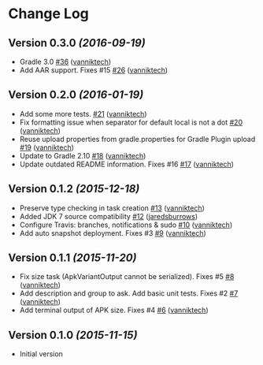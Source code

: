 # Change Log

Version 0.3.0 *(2016-09-19)*
----------------------------

- Gradle 3.0 [\#36](https://github.com/vanniktech/gradle-android-apk-size-plugin/pull/36) ([vanniktech](https://github.com/vanniktech))
- Add AAR support. Fixes \#15 [\#26](https://github.com/vanniktech/gradle-android-apk-size-plugin/pull/26) ([vanniktech](https://github.com/vanniktech))

Version 0.2.0 *(2016-01-19)*
----------------------------

- Add some more tests. [\#21](https://github.com/vanniktech/gradle-android-apk-size-plugin/pull/21) ([vanniktech](https://github.com/vanniktech))
- Fix formatting issue when separator for default local is not a dot [\#20](https://github.com/vanniktech/gradle-android-apk-size-plugin/pull/20) ([vanniktech](https://github.com/vanniktech))
- Reuse upload properties from gradle.properties for Gradle Plugin upload [\#19](https://github.com/vanniktech/gradle-android-apk-size-plugin/pull/19) ([vanniktech](https://github.com/vanniktech))
- Update to Gradle 2.10 [\#18](https://github.com/vanniktech/gradle-android-apk-size-plugin/pull/18) ([vanniktech](https://github.com/vanniktech))
- Update outdated README information. Fixes \#16 [\#17](https://github.com/vanniktech/gradle-android-apk-size-plugin/pull/17) ([vanniktech](https://github.com/vanniktech))

Version 0.1.2 *(2015-12-18)*
----------------------------

- Preserve type checking in task creation [\#13](https://github.com/vanniktech/gradle-android-apk-size-plugin/pull/13) ([vanniktech](https://github.com/vanniktech))
- Added JDK 7 source compatibility [\#12](https://github.com/vanniktech/gradle-android-apk-size-plugin/pull/12) ([jaredsburrows](https://github.com/jaredsburrows))
- Configure Travis: branches, notifications & sudo [\#10](https://github.com/vanniktech/gradle-android-apk-size-plugin/pull/10) ([vanniktech](https://github.com/vanniktech))
- Add auto snapshot deployment. Fixes \#3 [\#9](https://github.com/vanniktech/gradle-android-apk-size-plugin/pull/9) ([vanniktech](https://github.com/vanniktech))

Version 0.1.1 *(2015-11-20)*
----------------------------

- Fix size task \(ApkVariantOutput cannot be serialized\). Fixes \#5 [\#8](https://github.com/vanniktech/gradle-android-apk-size-plugin/pull/8) ([vanniktech](https://github.com/vanniktech))
- Add description and group to ask. Add basic unit tests. Fixes \#2 [\#7](https://github.com/vanniktech/gradle-android-apk-size-plugin/pull/7) ([vanniktech](https://github.com/vanniktech))
- Add terminal output of APK size. Fixes \#4 [\#6](https://github.com/vanniktech/gradle-android-apk-size-plugin/pull/6) ([vanniktech](https://github.com/vanniktech))

Version 0.1.0 *(2015-11-15)*
----------------------------

- Initial version